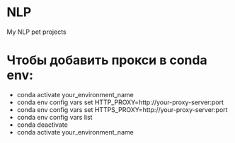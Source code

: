 # NLP
My NLP pet projects 

# Чтобы добавить прокси в conda env:
 - conda activate your_environment_name
 - conda env config vars set HTTP_PROXY=http://your-proxy-server:port
 - conda env config vars set HTTPS_PROXY=http://your-proxy-server:port
 - conda env config vars list
 - conda deactivate
 - conda activate your_environment_name